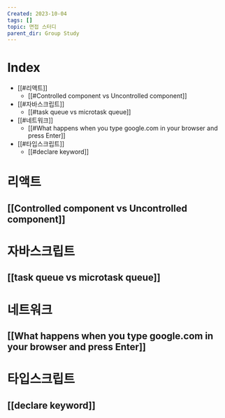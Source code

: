 ```yaml
---
Created: 2023-10-04
tags: []
topic: 면접 스터디
parent_dir: Group Study
---
```

# Index
- [[#리액트]]
	- [[#Controlled component vs Uncontrolled component]]
- [[#자바스크립트]]
	- [[#task queue vs microtask queue]]
- [[#네트워크]]
	- [[#What happens when you type google.com in your browser and press Enter]]
- [[#타입스크립트]] 
	- [[#declare keyword]]
# 리액트
## [[Controlled component vs Uncontrolled component]]
# 자바스크립트
## [[task queue vs microtask queue]]
# 네트워크
## [[What happens when you type google.com in your browser and press Enter]]
# 타입스크립트
## [[declare keyword]]
